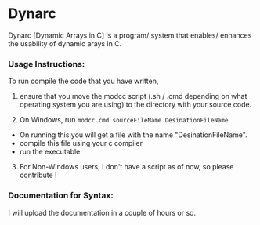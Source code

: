 # Dynarc
Dynarc [Dynamic Arrays in C] is a program/ system that enables/ enhances the usability of dynamic arays in C.

### Usage Instructions:
  To run compile the code that you have written,
  1. ensure that you move the modcc script (.sh / .cmd depending on what operating system you are using)
     to the directory with your source code.
     
  2. On Windows, run ```modcc.cmd sourceFileName DesinationFileName```
  * On running this you will get a file with the name "DesinationFileName".
  * compile this file using your c compiler
  * run the executable
     
  3. For Non-Windows users, I don't have a script as of now, so please contribute !
  
  
### Documentation for Syntax:
  I will upload the documentation in a couple of hours or so.
